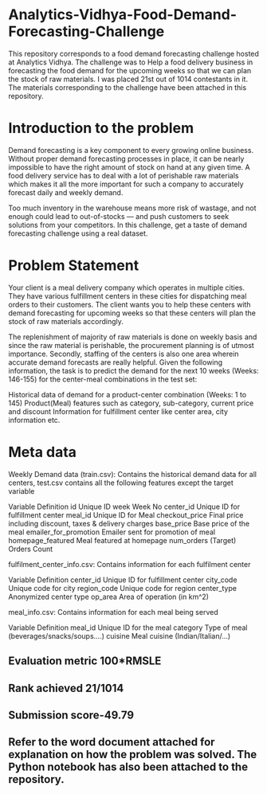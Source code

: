 # Analytics-Vidhya-Food-Demand-Forecasting-Challenge
This repository corresponds to a food demand forecasting challenge hosted at Analytics Vidhya. The challenge was to Help a food delivery business in forecasting the food demand for the upcoming weeks so that we can plan the stock of raw materials. I was placed 21st out of 1014 contestants in it. The materials corresponding to the challenge have been attached in this repository.

# Introduction to the problem
Demand forecasting is a key component to every growing online business. Without proper demand forecasting processes in place, it can be nearly impossible to have the right amount of stock on hand at any given time. A food delivery service has to deal with a lot of perishable raw materials which makes it all the more important for such a company to accurately forecast daily and weekly demand.
 
Too much inventory in the warehouse means more risk of wastage, and not enough could lead to out-of-stocks — and push customers to seek solutions from your competitors. In this challenge, get a taste of demand forecasting challenge using a real dataset.
 
# Problem Statement
Your client is a meal delivery company which operates in multiple cities. They have various fulfillment centers in these cities for dispatching meal orders to their customers. The client wants you to help these centers with demand forecasting for upcoming weeks so that these centers will plan the stock of raw materials accordingly.

The replenishment of majority of raw materials is done on weekly basis and since the raw material is perishable, the procurement planning is of utmost importance. Secondly, staffing of the centers is also one area wherein accurate demand forecasts are really helpful. Given the following information, the task is to predict the demand for the next 10 weeks (Weeks: 146-155) for the center-meal combinations in the test set:  

Historical data of demand for a product-center combination (Weeks: 1 to 145)
Product(Meal) features such as category, sub-category, current price and discount
Information for fulfillment center like center area, city information etc.

# Meta data
Weekly Demand data (train.csv): Contains the historical demand data for all centers, test.csv contains all the following features except the target variable
 

Variable	Definition
id	Unique ID
week	Week No
center_id	Unique ID for fulfillment center
meal_id	Unique ID for Meal
checkout_price	Final price including discount, taxes & delivery charges
base_price	Base price of the meal
emailer_for_promotion	Emailer sent for promotion of meal
homepage_featured	Meal featured at homepage
num_orders	(Target) Orders Count

fulfilment_center_info.csv: Contains information for each fulfilment center
 

Variable	Definition
center_id	Unique ID for fulfillment center
city_code	Unique code for city
region_code	Unique code for region
center_type	Anonymized center type
op_area	Area of operation (in km^2)

meal_info.csv: Contains information for each meal being served
 

Variable	Definition
meal_id	Unique ID for the meal
category	Type of meal (beverages/snacks/soups….)
cuisine	Meal cuisine (Indian/Italian/…)

## Evaluation metric 100*RMSLE
## Rank achieved 21/1014
## Submission score-49.79

## Refer to the word document attached for explanation on how the problem was solved. The Python notebook has also been attached to the repository.
   
